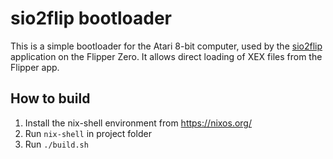 # sio2flip bootloader

This is a simple bootloader for the Atari 8-bit computer, used by the [sio2flip](https://github.com/cepetr/sio2flip) application on the Flipper Zero. It allows direct loading of XEX files from the Flipper app.

## How to build

1. Install the nix-shell environment from https://nixos.org/
2. Run `nix-shell` in project folder
3. Run `./build.sh`
